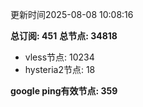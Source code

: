 更新时间2025-08-08 10:08:16

**总订阅: 451**
**总节点: 34818**
- vless节点: 10234
- hysteria2节点: 18

**google ping有效节点: 359**
